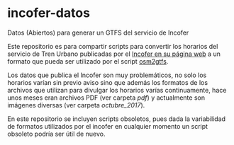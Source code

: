 # incofer-datos
Datos (Abiertos) para generar un GTFS del servicio de Incofer


Este repositorio es para compartir scripts para convertir los horarios del servicio de Tren Urbano publicadas por el [Incofer en su página web](http://www.incofer.go.cr) a un formato que pueda ser utilizado por el script [osm2gtfs](https://github.com/grote/osm2gtfs).


Los datos que publica el Incofer son muy problemáticos, no solo los horarios varían sin previo aviso sino que además los formatos de los archivos que utilizan para divulgar los horarios varías continuamente, hace unos meses eran archivos PDF (ver carpeta *pdf*) y actualmente son imágenes diversas (ver carpeta *octubre_2017*). 


En este repositorio se incluyen scripts obsoletos, pues dada la variabilidad de formatos utilizados por el incofer en cualquier momento un script obsoleto podría ser útil de nuevo.
